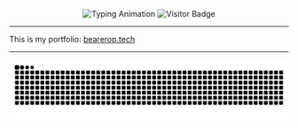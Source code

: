 <div align="center">
  <img width="600" src="https://readme-typing-svg.herokuapp.com?font=JetBrains+Mono&weight=600&size=30&duration=3000&color=2AF7B4&width=535&lines=Hi%2C+I'm+Ankit+Yadav++%F0%9F%91%8B;Let's+Connect!" alt="Typing Animation" />
  <img align='top' src="https://visitor-badge.laobi.icu/badge?page_id=BearerOP.BearerOP&" alt="Visitor Badge" />
</div>


<hr/>
<div align='left'>
This is my portfolio: <a href='https://bearerop.tech' target='_blank' >bearerop.tech
  </a>
</div>

---

<p align="center">
  <img src="https://raw.githubusercontent.com/BearerOP/BearerOP/output/snake.svg" alt="Snake animation" />
</p>

